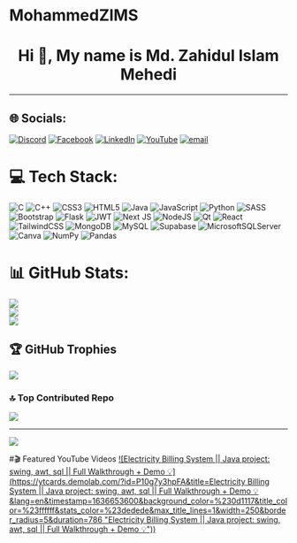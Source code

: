 # MohammedZIMS

<div class="markdown-heading" dir="auto">
  <h1 align="center" class="heading-element" dir="auto">Hi 👋, My name is Md. Zahidul Islam Mehedi</h1>
</div>
<hr>


<!--
**MohammedZIMS/MohammedZIMS** is a ✨ _special_ ✨ repository because its `README.md` (this file) appears on your GitHub profile.

Here are some ideas to get you started:

- 🔭 I’m currently working on ...
- 🌱 I’m currently learning ...
- 👯 I’m looking to collaborate on ...
- 🤔 I’m looking for help with ...
- 💬 Ask me about ...
- 📫 How to reach me: ...
- 😄 Pronouns: ...
- ⚡ Fun fact: ...
-->


## 🌐 Socials:
[![Discord](https://img.shields.io/badge/Discord-%237289DA.svg?logo=discord&logoColor=white)](https://discord.gg/https://discord.gg/64fxRBme) [![Facebook](https://img.shields.io/badge/Facebook-%231877F2.svg?logo=Facebook&logoColor=white)](https://facebook.com/https://www.facebook.com/md.zahidul.islam.mehedi.2024) [![LinkedIn](https://img.shields.io/badge/LinkedIn-%230077B5.svg?logo=linkedin&logoColor=white)](https://linkedin.com/in/mohammedzims) [![YouTube](https://img.shields.io/badge/YouTube-%23FF0000.svg?logo=YouTube&logoColor=white)](https://youtube.com/@@MohammedZIMS) [![email](https://img.shields.io/badge/Email-D14836?logo=gmail&logoColor=white)](mailto:zimss75656@gmail.com) 

# 💻 Tech Stack:
![C](https://img.shields.io/badge/c-%2300599C.svg?style=for-the-badge&logo=c&logoColor=white) ![C++](https://img.shields.io/badge/c++-%2300599C.svg?style=for-the-badge&logo=c%2B%2B&logoColor=white) ![CSS3](https://img.shields.io/badge/css3-%231572B6.svg?style=for-the-badge&logo=css3&logoColor=white) ![HTML5](https://img.shields.io/badge/html5-%23E34F26.svg?style=for-the-badge&logo=html5&logoColor=white) ![Java](https://img.shields.io/badge/java-%23ED8B00.svg?style=for-the-badge&logo=openjdk&logoColor=white) ![JavaScript](https://img.shields.io/badge/javascript-%23323330.svg?style=for-the-badge&logo=javascript&logoColor=%23F7DF1E) ![Python](https://img.shields.io/badge/python-3670A0?style=for-the-badge&logo=python&logoColor=ffdd54) ![SASS](https://img.shields.io/badge/SASS-hotpink.svg?style=for-the-badge&logo=SASS&logoColor=white) ![Bootstrap](https://img.shields.io/badge/bootstrap-%238511FA.svg?style=for-the-badge&logo=bootstrap&logoColor=white) ![Flask](https://img.shields.io/badge/flask-%23000.svg?style=for-the-badge&logo=flask&logoColor=white) ![JWT](https://img.shields.io/badge/JWT-black?style=for-the-badge&logo=JSON%20web%20tokens) ![Next JS](https://img.shields.io/badge/Next-black?style=for-the-badge&logo=next.js&logoColor=white) ![NodeJS](https://img.shields.io/badge/node.js-6DA55F?style=for-the-badge&logo=node.js&logoColor=white) ![Qt](https://img.shields.io/badge/Qt-%23217346.svg?style=for-the-badge&logo=Qt&logoColor=white) ![React](https://img.shields.io/badge/react-%2320232a.svg?style=for-the-badge&logo=react&logoColor=%2361DAFB) ![TailwindCSS](https://img.shields.io/badge/tailwindcss-%2338B2AC.svg?style=for-the-badge&logo=tailwind-css&logoColor=white) ![MongoDB](https://img.shields.io/badge/MongoDB-%234ea94b.svg?style=for-the-badge&logo=mongodb&logoColor=white) ![MySQL](https://img.shields.io/badge/mysql-4479A1.svg?style=for-the-badge&logo=mysql&logoColor=white) ![Supabase](https://img.shields.io/badge/Supabase-3ECF8E?style=for-the-badge&logo=supabase&logoColor=white) ![MicrosoftSQLServer](https://img.shields.io/badge/Microsoft%20SQL%20Server-CC2927?style=for-the-badge&logo=microsoft%20sql%20server&logoColor=white) ![Canva](https://img.shields.io/badge/Canva-%2300C4CC.svg?style=for-the-badge&logo=Canva&logoColor=white) ![NumPy](https://img.shields.io/badge/numpy-%23013243.svg?style=for-the-badge&logo=numpy&logoColor=white) ![Pandas](https://img.shields.io/badge/pandas-%23150458.svg?style=for-the-badge&logo=pandas&logoColor=white)
# 📊 GitHub Stats:
![](https://github-readme-stats.vercel.app/api?username=MohammedZIMS&theme=dark&hide_border=false&include_all_commits=false&count_private=false)<br/>
![](https://nirzak-streak-stats.vercel.app/?user=MohammedZIMS&theme=dark&hide_border=false)<br/>
![](https://github-readme-stats.vercel.app/api/top-langs/?username=MohammedZIMS&theme=dark&hide_border=false&include_all_commits=false&count_private=false&layout=compact)

## 🏆 GitHub Trophies
![](https://github-profile-trophy.vercel.app/?username=MohammedZIMS&theme=radical&no-frame=false&no-bg=true&margin-w=4)

### 🔝 Top Contributed Repo
![](https://github-contributor-stats.vercel.app/api?username=MohammedZIMS&limit=5&theme=dark&combine_all_yearly_contributions=true)

---
[![](https://visitcount.itsvg.in/api?id=MohammedZIMS&icon=0&color=0)](https://visitcount.itsvg.in)

<!-- Proudly created with GPRM ( https://gprm.itsvg.in ) -->

#🎬 Featured YouTube Videos
[![Electricity Billing System || Java project: swing, awt, sql || Full Walkthrough + Demo 💡](https://ytcards.demolab.com/?id=P10g7y3hpFA&title=Electricity Billing System || Java project: swing, awt, sql || Full Walkthrough + Demo 💡&lang=en&timestamp=1636653600&background_color=%230d1117&title_color=%23ffffff&stats_color=%23dedede&max_title_lines=1&width=250&border_radius=5&duration=786 "Electricity Billing System || Java project: swing, awt, sql || Full Walkthrough + Demo 💡"))](https://youtu.be/P10g7y3hpFA?si=jDVmxMHIbDY2wFSw)
